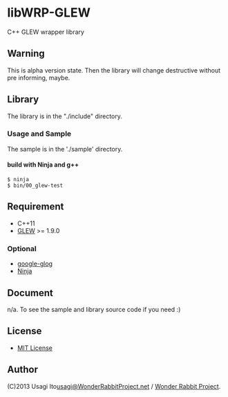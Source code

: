 # libWRP-GLEW

C++ GLEW wrapper library

## Warning

This is alpha version state. Then the library will change destructive without pre informing, maybe.

## Library

The library is in the "./include" directory.

### Usage and Sample

The sample is in the './sample' directory.

#### build with Ninja and g++

    $ ninja
    $ bin/00_glew-test

## Requirement

* C++11
* [GLEW](http://glew.sourceforge.net/) &gt;= 1.9.0

### Optional

* [google-glog](https://code.google.com/p/google-glog/)
* [Ninja](https://ninja-build.org/)

## Document

n/a. To see the sample and library source code if you need :)

## License

* [MIT License](http://opensource.org/licenses/MIT)

## Author

(C)2013 Usagi Ito<usagi@WonderRabbitProject.net> / [Wonder Rabbit Project](http://www.WonderRabbitProject.net/).

